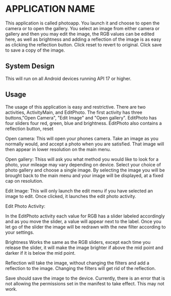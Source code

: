 # APPLICATION NAME
This application is called photoapp. You launch it and choose to open the camera or to open the gallery. You select an image from either camera or gallery and then you may edit the image, the RGB values can be edited here, as well as brightness and adding a reflection of the image is as easy as clicking the reflection button. Click reset to revert to original. Click save to save a copy of the image.

## System Design 
This will run on all Android devices running API 17 or higher.

## Usage
The usage of this application is easy and restrictive. There are two activities, ActivityMain, and EditPhoto. The first activity has three buttons,"Open Camera", "Edit Image" and "Open gallery". EditPhoto has four sliders four red, green, blue and brightness. EditPhoto also contains a reflection button, reset

Open camera: This will open your phones camera. Take an image as you normally would, and accept a photo when you are satisfied. That image will then appear in lower resolution on the main menu.

Open gallery: Thiss will ask you what method you would like to look for a photo, your mileage may vary depending on device. Select your choice of photo gallery and choose a single image. By selecting the image you will be brought back to the main menu and your image will be displayed, at a fixed cap on resolution.

Edit Image: This will only launch the edit menu if you have selected an image to edit. Once clicked, it launches the edit photo activity.

Edit Photo Activity:

In the EditPhoto activity each value for RGB has a slider labeled accordingly and as you move the slider, a value will appear next to the label. Once you let go of the slider the image will be redrawn with the new filter according to your settings.

Brightness Works the same as the RGB sliders, except each time you release the slider, it will make the image brighter if above the mid point and darker if it is below the mid point.

Reflection will take the image, without changing the filters and add a reflection to the image. Changing the filters will get rid of the reflection.

Save should save the image to the device. Currently, there is an error that is not allowing the permissions set in the manifest to take effect. This may not work.
